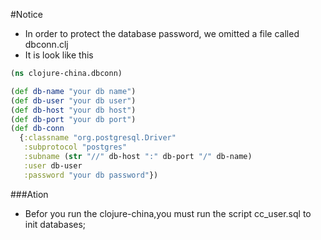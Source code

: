 #Notice

- In order to protect the database password, we omitted a file called dbconn.clj
- It is look like this

```clojure
(ns clojure-china.dbconn)

(def db-name "your db name")
(def db-user "your db user")
(def db-host "your db host")
(def db-port "your db port")
(def db-conn
  {:classname "org.postgresql.Driver"
   :subprotocol "postgres"
   :subname (str "//" db-host ":" db-port "/" db-name)
   :user db-user
   :password "your db password"})
```

###Ation

- Befor you run the clojure-china,you must run the script cc_user.sql to init databases; 


